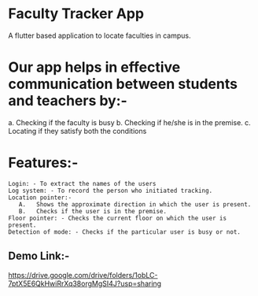 # Faculty Tracker App

A flutter based application to locate faculties in campus.

# Our app helps in effective communication between students and teachers by:-
a.	Checking if the faculty is busy
b.	Checking if he/she is in the premise.
c.	Locating if they satisfy both the conditions

# Features:-
 	Login: - To extract the names of the users 
 	Log system: - To record the person who initiated tracking.
 	Location pointer:-
       A.	Shows the approximate direction in which the user is present.
       B.	Checks if the user is in the premise.
 	Floor pointer: - Checks the current floor on which the user is present.
 	Detection of mode: - Checks if the particular user is busy or not.


## Demo Link:-
https://drive.google.com/drive/folders/1obLC-7ptX5E6QkHwiRrXq38orgMgSI4J?usp=sharing


